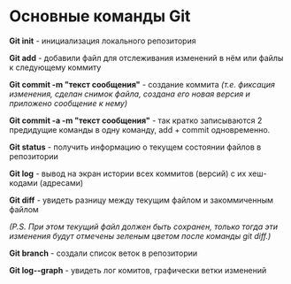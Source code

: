 # Основные команды Git

**Git init** - инициализация локального репозитория

**Git add** - добавили файл для отслеживания изменений в нём или файлы к следующему коммиту

**Git commit -m "текст сообщения"** - создание коммита *(т.е. фиксация изменения, сделан снимок файла, создана его новая версия и приложено сообщение к нему)*

**Git commit -a -m "текст сообщения"** - так кратко записываются 2 предидущие команды в одну команду, add + commit одновременно.

**Git status** - получить информацию о текущем состоянии файлов в репозитории

**Git log** - вывод на экран истории всех коммитов (версий) с их хеш-кодами (адресами)


**Git diff** - увидеть разницу между текущим файлом и закоммиченным файлом 

*(P.S. При этом текущий файл должен быть сохранен, только тогда эти изменения будут отмечены зеленым цветом после команды git diff.)*

**Git branch** - создали список веток в репозитории

**Git log--graph** - увидеть лог комитов, графически ветки изменений